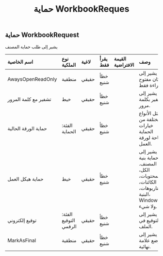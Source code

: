 ﻿---
title: حماية WorkbookReques
second_title: Aspose.Cells Cloud Documen
type: docs
url: /ar/specification/model/protectworkbookrequest/
description: "Aspose.Cells مواصفات النموذج السحابي: ProtectWorkbookRequest. تعامل بسهولة مع Excel ومستندات جداول البيانات الأخرى التي تحتوي على ميزات مثل الفتح والتوليد والتحرير والتقسيم والدمج والمقارنة والتحويل"
kwords: Excel، Office، جدول البيانات، Cloud REST API، ProtectWorkbookRequest
weight: 50
---
## **حماية WorkbookRequest**

 يشير إلى طلب حماية المصنف

| اسم الخاصية| نوع الملكية| لاغية| يقرأ فقط| القيمة الافتراضية| وصف|
|:- |:- |:- |:- |:- |:- |
| AwaysOpenReadOnly| منطقية| حقيقي| خطأ شنيع|| يشير إلى مكان مفتوح للقراءة فقط.|
| تشفير مع كلمة المرور| خيط| حقيقي| خطأ شنيع|| يشير إلى التشفير بكلمة مرور.|
| حماية الورقة الحالية| الفئة: الحماية| حقيقي| خطأ شنيع|| يمثل الأنواع المختلفة من خيارات الحماية المتاحة لورقة العمل.|
| حماية هيكل العمل| خيط| حقيقي| خطأ شنيع|| يشير إلى حماية بنية المصنف. الكل، المحتويات، الكائنات، السيناريوهات، البنية، Windows، ولا شيء.|
| توقيع إلكتروني| الفئة: التوقيع الرقمي| حقيقي| خطأ شنيع|| يشير إلى التوقيع في الملف.|
| MarkAsFinal| منطقية| حقيقي| خطأ شنيع|| يشير إلى وضع علامة نهائية.|

